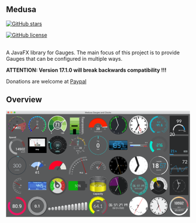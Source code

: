 ## Medusa 

[![GitHub stars](https://badgen.net/github/stars/HanSolo/medusa)](https://GitHub.com/HanSolo/medusa/stargazers/)

[![GitHub license](https://badgen.net/github/license/HanSolo/medusa)](https://github.com/HanSolo/medusa/blob/master/LICENSE)

<br>
A JavaFX library for Gauges. The main focus of this project is to provide Gauges that can be configured in multiple ways.

<b>ATTENTION: Version 17.1.0 will break backwards compatibility !!!</b>

Donations are welcome at [Paypal](https://paypal.me/hans0l0)

## Overview
![Overview](https://github.com/HanSolo/Medusa/blob/master/Overview.png?raw=true)
